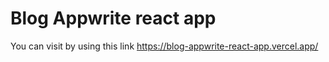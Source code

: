 # Blog Appwrite react app
You can visit by using this link https://blog-appwrite-react-app.vercel.app/
